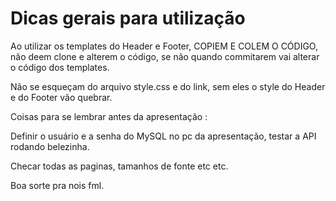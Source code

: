 # Dicas gerais para utilização

Ao utilizar os templates do Header e Footer, COPIEM E COLEM O CÓDIGO, não deem clone e alterem o código, se não quando commitarem vai alterar o código dos templates.

Não se esqueçam do arquivo style.css e do link, sem eles o style do Header e do Footer vão quebrar.

Coisas para se lembrar antes da apresentação :

Definir o usuário e a senha do MySQL no pc da apresentação, testar a API rodando belezinha.

Checar todas as paginas, tamanhos de fonte etc etc.

Boa sorte pra nois fml.
